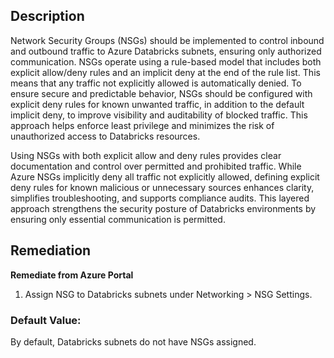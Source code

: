 ## Description

Network Security Groups (NSGs) should be implemented to control inbound and outbound traffic to Azure Databricks subnets, ensuring only authorized communication. NSGs operate using a rule-based model that includes both explicit allow/deny rules and an implicit deny at the end of the rule list. This means that any traffic not explicitly allowed is automatically denied. To ensure secure and predictable behavior, NSGs should be configured with explicit deny rules for known unwanted traffic, in addition to the default implicit deny, to improve visibility and auditability of blocked traffic. This approach helps enforce least privilege and minimizes the risk of unauthorized access to Databricks resources.

Using NSGs with both explicit allow and deny rules provides clear documentation and control over permitted and prohibited traffic. While Azure NSGs implicitly deny all traffic not explicitly allowed, defining explicit deny rules for known malicious or unnecessary sources enhances clarity, simplifies troubleshooting, and supports compliance audits. This layered approach strengthens the security posture of Databricks environments by ensuring only essential communication is permitted.

## Remediation

**Remediate from Azure Portal**

1. Assign NSG to Databricks subnets under Networking > NSG Settings.

### Default Value:

By default, Databricks subnets do not have NSGs assigned.